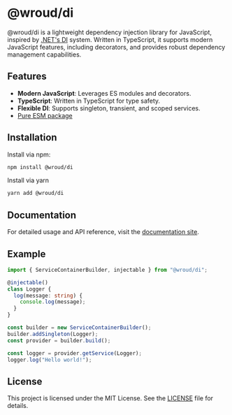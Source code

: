 # @wroud/di

@wroud/di is a lightweight dependency injection library for JavaScript, inspired by [.NET's DI](https://learn.microsoft.com/en-us/dotnet/core/extensions/dependency-injection) system. Written in TypeScript, it supports modern JavaScript features, including decorators, and provides robust dependency management capabilities.

## Features

- **Modern JavaScript**: Leverages ES modules and decorators.
- **TypeScript**: Written in TypeScript for type safety.
- **Flexible DI**: Supports singleton, transient, and scoped services.
- [Pure ESM package](https://gist.github.com/sindresorhus/a39789f98801d908bbc7ff3ecc99d99c)

## Installation

Install via npm:

```sh
npm install @wroud/di
```

Install via yarn

```sh
yarn add @wroud/di
```

## Documentation

For detailed usage and API reference, visit the [documentation site](https://wroud.dev).

## Example

```ts
import { ServiceContainerBuilder, injectable } from "@wroud/di";

@injectable()
class Logger {
  log(message: string) {
    console.log(message);
  }
}

const builder = new ServiceContainerBuilder();
builder.addSingleton(Logger);
const provider = builder.build();

const logger = provider.getService(Logger);
logger.log("Hello world!");
```

## License

This project is licensed under the MIT License. See the [LICENSE](./LICENSE) file for details.
